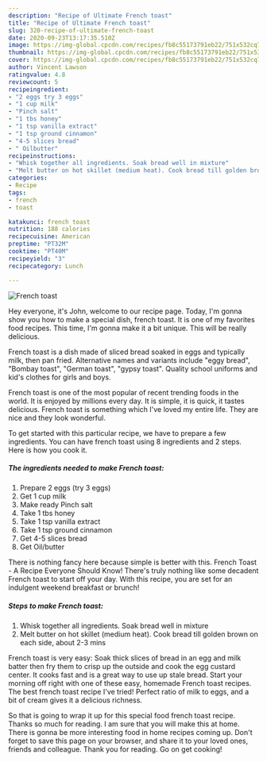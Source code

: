 ```yaml
---
description: "Recipe of Ultimate French toast"
title: "Recipe of Ultimate French toast"
slug: 320-recipe-of-ultimate-french-toast
date: 2020-09-23T13:17:35.510Z
image: https://img-global.cpcdn.com/recipes/fb8c55173791eb22/751x532cq70/french-toast-recipe-main-photo.jpg
thumbnail: https://img-global.cpcdn.com/recipes/fb8c55173791eb22/751x532cq70/french-toast-recipe-main-photo.jpg
cover: https://img-global.cpcdn.com/recipes/fb8c55173791eb22/751x532cq70/french-toast-recipe-main-photo.jpg
author: Vincent Lawson
ratingvalue: 4.8
reviewcount: 5
recipeingredient:
- "2 eggs try 3 eggs"
- "1 cup milk"
- "Pinch salt"
- "1 tbs honey"
- "1 tsp vanilla extract"
- "1 tsp ground cinnamon"
- "4-5 slices bread"
- " Oilbutter"
recipeinstructions:
- "Whisk together all ingredients. Soak bread well in mixture"
- "Melt butter on hot skillet (medium heat). Cook bread till golden brown on each side, about 2-3 mins"
categories:
- Recipe
tags:
- french
- toast

katakunci: french toast 
nutrition: 188 calories
recipecuisine: American
preptime: "PT32M"
cooktime: "PT40M"
recipeyield: "3"
recipecategory: Lunch

---
```



![French toast](https://img-global.cpcdn.com/recipes/fb8c55173791eb22/751x532cq70/french-toast-recipe-main-photo.jpg)

Hey everyone, it's John, welcome to our recipe page. Today, I'm gonna show you how to make a special dish, french toast. It is one of my favorites food recipes. This time, I'm gonna make it a bit unique. This will be really delicious.

French toast is a dish made of sliced bread soaked in eggs and typically milk, then pan fried. Alternative names and variants include &#34;eggy bread&#34;, &#34;Bombay toast&#34;, &#34;German toast&#34;, &#34;gypsy toast&#34;. Quality school uniforms and kid&#39;s clothes for girls and boys.

French toast is one of the most popular of recent trending foods in the world. It is enjoyed by millions every day. It is simple, it is quick, it tastes delicious. French toast is something which I've loved my entire life. They are nice and they look wonderful.


To get started with this particular recipe, we have to prepare a few ingredients. You can have french toast using 8 ingredients and 2 steps. Here is how you cook it.

<!--inarticleads1-->

##### The ingredients needed to make French toast:

1. Prepare 2 eggs (try 3 eggs)
1. Get 1 cup milk
1. Make ready Pinch salt
1. Take 1 tbs honey
1. Take 1 tsp vanilla extract
1. Take 1 tsp ground cinnamon
1. Get 4-5 slices bread
1. Get  Oil/butter


There is nothing fancy here because simple is better with this. French Toast - A Recipe Everyone Should Know! There&#39;s truly nothing like some decadent French toast to start off your day. With this recipe, you are set for an indulgent weekend breakfast or brunch! 

<!--inarticleads2-->

##### Steps to make French toast:

1. Whisk together all ingredients. Soak bread well in mixture
1. Melt butter on hot skillet (medium heat). Cook bread till golden brown on each side, about 2-3 mins


French toast is very easy: Soak thick slices of bread in an egg and milk batter then fry them to crisp up the outside and cook the egg custard center. It cooks fast and is a great way to use up stale bread. Start your morning off right with one of these easy, homemade French toast recipes. The best french toast recipe I&#39;ve tried! Perfect ratio of milk to eggs, and a bit of cream gives it a delicious richness. 

So that is going to wrap it up for this special food french toast recipe. Thanks so much for reading. I am sure that you will make this at home. There is gonna be more interesting food in home recipes coming up. Don't forget to save this page on your browser, and share it to your loved ones, friends and colleague. Thank you for reading. Go on get cooking!
